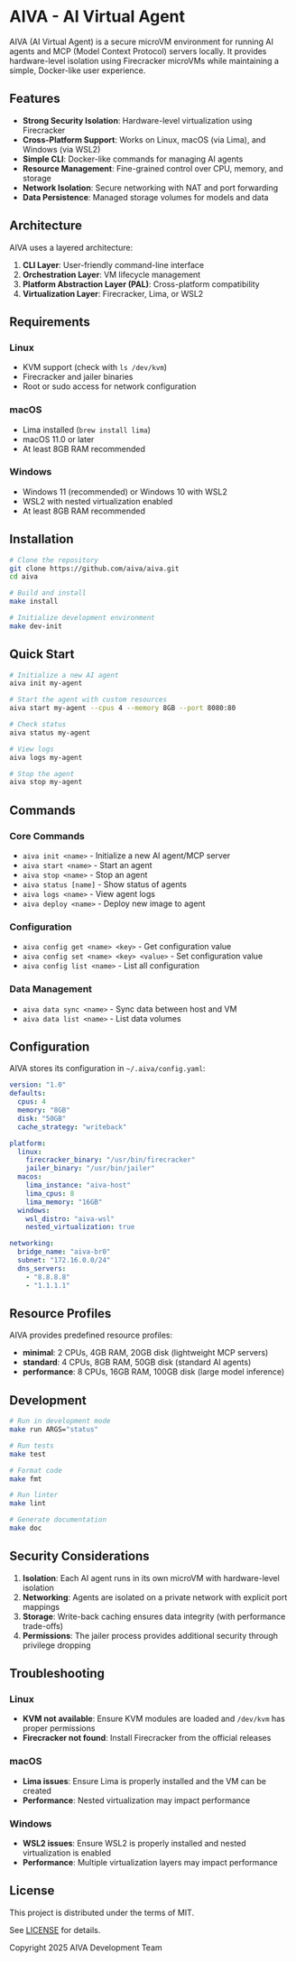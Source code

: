 # AIVA - AI Virtual Agent

AIVA (AI Virtual Agent) is a secure microVM environment for running AI agents and MCP (Model Context Protocol) servers locally. It provides hardware-level isolation using Firecracker microVMs while maintaining a simple, Docker-like user experience.

## Features

- **Strong Security Isolation**: Hardware-level virtualization using Firecracker
- **Cross-Platform Support**: Works on Linux, macOS (via Lima), and Windows (via WSL2)
- **Simple CLI**: Docker-like commands for managing AI agents
- **Resource Management**: Fine-grained control over CPU, memory, and storage
- **Network Isolation**: Secure networking with NAT and port forwarding
- **Data Persistence**: Managed storage volumes for models and data

## Architecture

AIVA uses a layered architecture:

1. **CLI Layer**: User-friendly command-line interface
2. **Orchestration Layer**: VM lifecycle management
3. **Platform Abstraction Layer (PAL)**: Cross-platform compatibility
4. **Virtualization Layer**: Firecracker, Lima, or WSL2

## Requirements

### Linux
- KVM support (check with `ls /dev/kvm`)
- Firecracker and jailer binaries
- Root or sudo access for network configuration

### macOS
- Lima installed (`brew install lima`)
- macOS 11.0 or later
- At least 8GB RAM recommended

### Windows
- Windows 11 (recommended) or Windows 10 with WSL2
- WSL2 with nested virtualization enabled
- At least 8GB RAM recommended

## Installation

```bash
# Clone the repository
git clone https://github.com/aiva/aiva.git
cd aiva

# Build and install
make install

# Initialize development environment
make dev-init
```

## Quick Start

```bash
# Initialize a new AI agent
aiva init my-agent

# Start the agent with custom resources
aiva start my-agent --cpus 4 --memory 8GB --port 8080:80

# Check status
aiva status my-agent

# View logs
aiva logs my-agent

# Stop the agent
aiva stop my-agent
```

## Commands

### Core Commands

- `aiva init <name>` - Initialize a new AI agent/MCP server
- `aiva start <name>` - Start an agent
- `aiva stop <name>` - Stop an agent
- `aiva status [name]` - Show status of agents
- `aiva logs <name>` - View agent logs
- `aiva deploy <name>` - Deploy new image to agent

### Configuration

- `aiva config get <name> <key>` - Get configuration value
- `aiva config set <name> <key> <value>` - Set configuration value
- `aiva config list <name>` - List all configuration

### Data Management

- `aiva data sync <name>` - Sync data between host and VM
- `aiva data list <name>` - List data volumes

## Configuration

AIVA stores its configuration in `~/.aiva/config.yaml`:

```yaml
version: "1.0"
defaults:
  cpus: 4
  memory: "8GB"
  disk: "50GB"
  cache_strategy: "writeback"

platform:
  linux:
    firecracker_binary: "/usr/bin/firecracker"
    jailer_binary: "/usr/bin/jailer"
  macos:
    lima_instance: "aiva-host"
    lima_cpus: 8
    lima_memory: "16GB"
  windows:
    wsl_distro: "aiva-wsl"
    nested_virtualization: true

networking:
  bridge_name: "aiva-br0"
  subnet: "172.16.0.0/24"
  dns_servers:
    - "8.8.8.8"
    - "1.1.1.1"
```

## Resource Profiles

AIVA provides predefined resource profiles:

- **minimal**: 2 CPUs, 4GB RAM, 20GB disk (lightweight MCP servers)
- **standard**: 4 CPUs, 8GB RAM, 50GB disk (standard AI agents)
- **performance**: 8 CPUs, 16GB RAM, 100GB disk (large model inference)

## Development

```bash
# Run in development mode
make run ARGS="status"

# Run tests
make test

# Format code
make fmt

# Run linter
make lint

# Generate documentation
make doc
```

## Security Considerations

1. **Isolation**: Each AI agent runs in its own microVM with hardware-level isolation
2. **Networking**: Agents are isolated on a private network with explicit port mappings
3. **Storage**: Write-back caching ensures data integrity (with performance trade-offs)
4. **Permissions**: The jailer process provides additional security through privilege dropping

## Troubleshooting

### Linux

- **KVM not available**: Ensure KVM modules are loaded and `/dev/kvm` has proper permissions
- **Firecracker not found**: Install Firecracker from the official releases

### macOS

- **Lima issues**: Ensure Lima is properly installed and the VM can be created
- **Performance**: Nested virtualization may impact performance

### Windows

- **WSL2 issues**: Ensure WSL2 is properly installed and nested virtualization is enabled
- **Performance**: Multiple virtualization layers may impact performance

## License

This project is distributed under the terms of MIT.

See [LICENSE](LICENSE.md) for details.

Copyright 2025 AIVA Development Team

